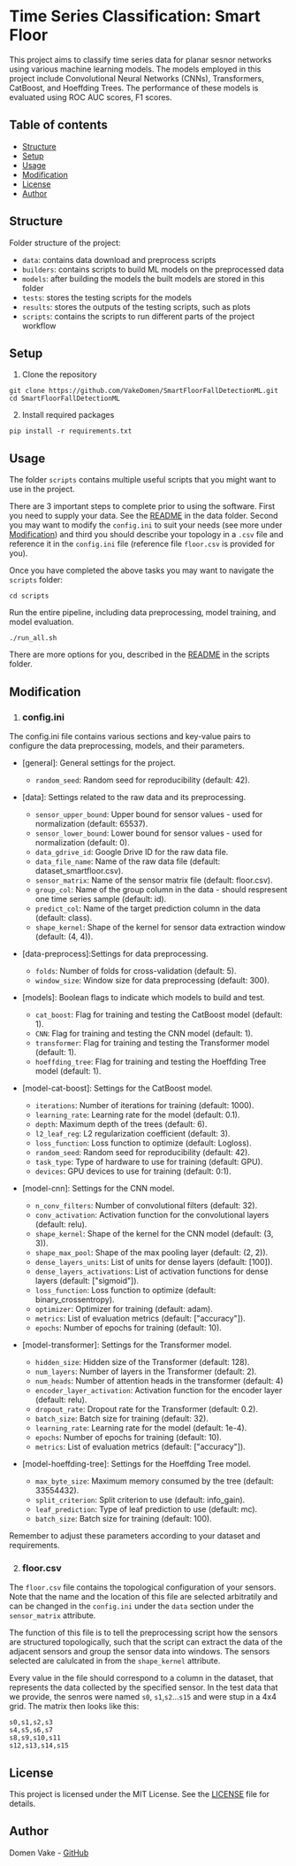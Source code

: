 # Time Series Classification: Smart Floor

This project aims to classify time series data for planar sesnor networks using various machine learning models. 
The models employed in this project include Convolutional Neural Networks (CNNs), Transformers, CatBoost, and 
Hoeffding Trees. The performance of these models is evaluated using ROC AUC scores, F1 scores.

## Table of contents
- [Structure](#structure)
- [Setup](#setup)
- [Usage](#usage)
- [Modification](#modification)
- [License](#license)
- [Author](#author)

## Structure

Folder structure of the project:
- `data`: contains data download and preprocess scripts
- `builders`: contains scripts to build ML models on the preprocessed data
- `models`: after building the models the built models are stored in this folder
- `tests`: stores the testing scripts for the models
- `results`: stores the outputs of the testing scripts, such as plots
- `scripts`: contains the scripts to run different parts of the project workflow


## Setup

1. Clone the repository
```
git clone https://github.com/VakeDomen/SmartFloorFallDetectionML.git
cd SmartFloorFallDetectionML
```

2. Install required packages
```
pip install -r requirements.txt
```

## Usage

The folder `scripts` contains multiple useful scripts that you might want to use in the project.

There are 3 important steps to complete prior to using the software. First you need to supply your data. See the [README](src/data/README.md) in the data folder.
Second you may want to modify the `config.ini` to suit your needs (see more under [Modification](#modification)) and third you should describe your topology in a `.csv` file and reference it 
in the `config.ini` file (reference file `floor.csv` is provided for you).

Once you have completed the above tasks you may want to navigate the `scripts` folder:
```
cd scripts
```
Run the entire pipeline, including data preprocessing, model training, and model evaluation.
```
./run_all.sh
```
There are more options for you, described in the [README](src/scripts/README.md) in the scripts folder.

## Modification

1. ### config.ini

The config.ini file contains various sections and key-value pairs to configure the data preprocessing, models, and their parameters.

- [general]: General settings for the project.

    - `random_seed`: Random seed for reproducibility (default: 42).

- [data]: Settings related to the raw data and its preprocessing.

    - `sensor_upper_bound`: Upper bound for sensor values - used for normalization (default: 65537).
    - `sensor_lower_bound`: Lower bound for sensor values - used for normalization (default: 0).
    - `data_gdrive_id`: Google Drive ID for the raw data file.
    - `data_file_name`: Name of the raw data file (default: dataset_smartfloor.csv).
    - `sensor_matrix`: Name of the sensor matrix file (default: floor.csv).
    - `group_col`: Name of the group column in the data - should respresent one time series sample (default: id).
    - `predict_col`: Name of the target prediction column in the data (default: class).
    - `shape_kernel`: Shape of the kernel for sensor data extraction window (default: (4, 4)).

- [data-preprocess]:Settings for data preprocessing.

    - `folds`: Number of folds for cross-validation (default: 5).
    - `window_size`: Window size for data preprocessing (default: 300).

- [models]: Boolean flags to indicate which models to build and test.

    - `cat_boost`: Flag for training and testing the CatBoost model (default: 1).
    - `CNN`: Flag for training and testing the CNN model (default: 1).
    - `transformer`: Flag for training and testing the Transformer model (default: 1).
    - `hoeffding_tree`: Flag for training and testing the Hoeffding Tree model (default: 1).

- [model-cat-boost]: Settings for the CatBoost model.

    - `iterations`: Number of iterations for training (default: 1000).
    - `learning_rate`: Learning rate for the model (default: 0.1).
    - `depth`: Maximum depth of the trees (default: 6).
    - `l2_leaf_reg`: L2 regularization coefficient (default: 3).
    - `loss_function`: Loss function to optimize (default: Logloss).
    - `random_seed`: Random seed for reproducibility (default: 42).
    - `task_type`: Type of hardware to use for training (default: GPU).
    - `devices`: GPU devices to use for training (default: 0:1).

- [model-cnn]: Settings for the CNN model.

    - `n_conv_filters`: Number of convolutional filters (default: 32).
    - `conv_activation`: Activation function for the convolutional layers (default: relu).
    - `shape_kernel`: Shape of the kernel for the CNN model (default: (3, 3)).
    - `shape_max_pool`: Shape of the max pooling layer (default: (2, 2)).
    - `dense_layers_units`: List of units for dense layers (default: [100]).
    - `dense_layers_activations`: List of activation functions for dense layers (default: ["sigmoid"]).
    - `loss_function`: Loss function to optimize (default: binary_crossentropy).
    - `optimizer`: Optimizer for training (default: adam).
    - `metrics`: List of evaluation metrics (default: ["accuracy"]).
    - `epochs`: Number of epochs for training (default: 10).

- [model-transformer]: Settings for the Transformer model.

    - `hidden_size`: Hidden size of the Transformer (default: 128).
    - `num_layers`: Number of layers in the Transformer (default: 2).
    - `num_heads`: Number of attention heads in the transformer (default: 4)
    - `encoder_layer_activation`: Activation function for the encoder layer (default: relu).
    - `dropout_rate`: Dropout rate for the Transformer (default: 0.2).
    - `batch_size`: Batch size for training (default: 32).
    - `learning_rate`: Learning rate for the model (default: 1e-4).
    - `epochs`: Number of epochs for training (default: 10).
    - `metrics`: List of evaluation metrics (default: ["accuracy"]).

- [model-hoeffding-tree]: Settings for the Hoeffding Tree model.

    - `max_byte_size`: Maximum memory consumed by the tree (default: 33554432).
    - `split_criterion`: Split criterion to use (default: info_gain).
    - `leaf_prediction`: Type of leaf prediction to use (default: mc).
    - `batch_size`: Batch size for training (default: 100).

Remember to adjust these parameters according to your dataset and requirements.

2. ### floor.csv
The `floor.csv` file contains the topological configuration of your sensors. Note that the name and the location of this file are selected arbitratily and can be changed in the `config.ini` under the `data`
section under the `sensor_matrix` attribute.

The function of this file is to tell the preprocessing script how the sensors are structured topologically,
such that the script can extract the data of the adjacent sensors and group the sensor data into windows.
The sensors selected are calulcated in from the `shape_kernel` attribute. 

Every value in the file should correspond to a column in the dataset, that represents the data collected by the specified sensor. In the test data that we provide, the senros were named `s0`, `s1`,`s2`...`s15` and were stup in a 4x4 grid. The matrix then looks like this:
```
s0,s1,s2,s3
s4,s5,s6,s7
s8,s9,s10,s11
s12,s13,s14,s15
```
## License

This project is licensed under the MIT License. See the [LICENSE](LICENSE.md) file for details.

## Author

Domen Vake - [GitHub](https://github.com/VakeDomen)
